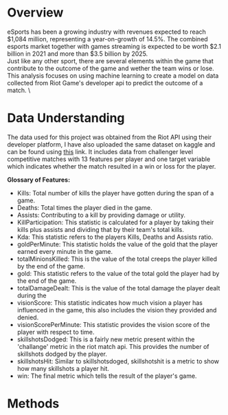 # Overview

eSports has been a growing industry with revenues expected to reach $1,084 million, representing a year-on-growth of 14.5%. The combined esports market together with games streaming is expected to be worth $2.1 billion in 2021 and more than $3.5 billion by 2025.\
Just like any other sport, there are several elements within the game that contribute to the outcome of the game and wether the team wins or lose. This analysis focuses on using machine learning to create a model on data collected from Riot Game's developer api to predict the outcome of a match. \



# Data Understanding

The data used for this project was obtained from the Riot API using their developer platform, I have also uploaded the same dataset on kaggle and can be found using [this](https://www.kaggle.com/pratimanjoshi/euw-challanger-gamestats) link. It includes data from challenger level competitive matches with 13 features per player and one target variable which indicates whether the match resulted in a win or loss for the player.

<b>Glossary of Features:</b>
- Kills: Total number of kills the player have gotten during the span of a game.
- Deaths: Total times the player died in the game.
- Assists: Contributing to a kill by providing damage or utility.
- KillParticipation: This statistic is calculated for a player by taking their kills plus assists and dividing that by their team's total kills.
- Kda: This statistic refers to the players Kills, Deaths and Assists ratio.
- goldPerMinute: This statistic holds the value of the gold that the player earned every minute in the game. 
- totalMinionsKilled: This is the value of the total creeps the player killed by the end of the game.
- gold: This statistic refers to the value of the total gold the player had by the end of the game.
- totalDamageDealt: This is the value of the total damage the player dealt during the 
- visionScore: This statistic indicates how much vision a player has influenced in the game, this also includes the vision they provided and denied.
- visionScorePerMinute: This statistic provides the vision score of the player with respect to time.
- skillshotsDodged: This is a fairly new metric present within the 'challange' metric in the riot match api. This provides the number of skillshots dodged by the player.
- skillshotsHit: Similar to skillshotsdoged, skillshotshit is a metric to show how many skillshots a player hit.
- win: The final metric which tells the result of the player's game.

# Methods
